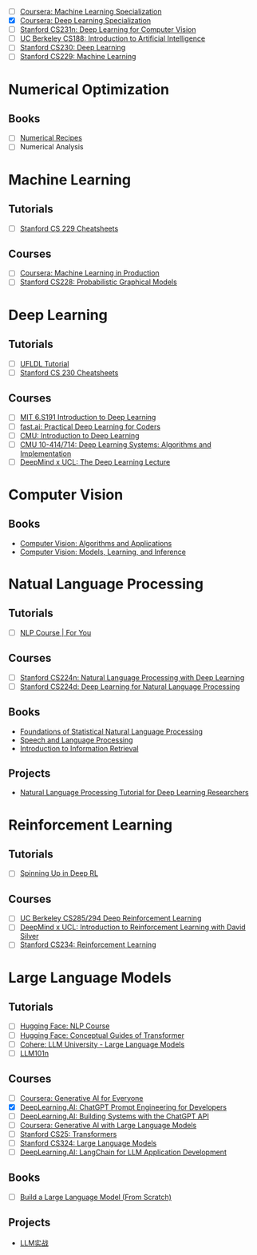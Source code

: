 - [ ] [Coursera: Machine Learning Specialization](https://www.coursera.org/specializations/machine-learning-introduction)
- [x] [Coursera: Deep Learning Specialization](https://www.coursera.org/specializations/deep-learning)
- [ ] [Stanford CS231n: Deep Learning for Computer Vision](https://cs231n.github.io/)
- [ ] [UC Berkeley CS188: Introduction to Artificial Intelligence](https://inst.eecs.berkeley.edu/~cs188)
- [ ] [Stanford CS230: Deep Learning](https://cs230.stanford.edu/lecture/)
- [ ] [Stanford CS229: Machine Learning](https://cs229.stanford.edu/syllabus-fall2022.html)

# Numerical Optimization

## Books

- [ ] [Numerical Recipes](http://numerical.recipes/)
- [ ] Numerical Analysis

# Machine Learning

## Tutorials

- [ ] [Stanford CS 229 Cheatsheets](https://stanford.edu/~shervine/teaching/cs-229/)

## Courses

- [ ] [Coursera: Machine Learning in Production](https://www.coursera.org/learn/introduction-to-machine-learning-in-production)
- [ ] [Stanford CS228: Probabilistic Graphical Models](https://cs.stanford.edu/~ermon/cs228)

# Deep Learning

## Tutorials

- [ ] [UFLDL Tutorial](http://deeplearning.stanford.edu/tutorial/)
- [ ] [Stanford CS 230 Cheatsheets](https://stanford.edu/~shervine/teaching/cs-230/)

## Courses

- [ ] [MIT 6.S191 Introduction to Deep Learning](http://introtodeeplearning.com/)
- [ ] [fast.ai: Practical Deep Learning for Coders](https://course.fast.ai/)
- [ ] [CMU: Introduction to Deep Learning](https://deeplearning.cs.cmu.edu/)
- [ ] [CMU 10-414/714: Deep Learning Systems: Algorithms and Implementation](https://dlsyscourse.org/)
- [ ] [DeepMind x UCL: The Deep Learning Lecture](https://deepmind.com/learning-resources/deep-learning-lecture-series-2020)

# Computer Vision

## Books

* [Computer Vision: Algorithms and Applications](http://szeliski.org/Book/)
* [Computer Vision:  Models, Learning, and Inference](http://www.computervisionmodels.com/)

# Natual Language Processing

## Tutorials

- [ ] [NLP Course | For You](https://lena-voita.github.io/nlp_course.html)

## Courses

- [ ] [Stanford CS224n: Natural Language Processing with Deep Learning](http://web.stanford.edu/class/cs224n/)
- [ ] [Stanford CS224d: Deep Learning for Natural Language Processing](http://cs224d.stanford.edu/)

## Books

* [Foundations of Statistical Natural Language Processing](https://nlp.stanford.edu/fsnlp/)
* [Speech and Language Processing](https://home.cs.colorado.edu/~martin/slp.html)
* [Introduction to Information Retrieval](https://nlp.stanford.edu/IR-book/)

## Projects

* [Natural Language Processing Tutorial for Deep Learning Researchers](https://github.com/graykode/nlp-tutorial)

# Reinforcement Learning

## Tutorials

- [ ] [Spinning Up in Deep RL](https://spinningup.openai.com/en/latest/)

## Courses

- [ ] [UC Berkeley CS285/294 Deep Reinforcement Learning](http://rail.eecs.berkeley.edu/deeprlcourse/)
- [ ] [DeepMind x UCL: Introduction to Reinforcement Learning with David Silver](https://deepmind.com/learning-resources/-introduction-reinforcement-learning-david-silver)
- [ ] [Stanford CS234: Reinforcement Learning](http://web.stanford.edu/class/cs234/index.html)

# Large Language Models

## Tutorials

- [ ] [Hugging Face: NLP Course](https://huggingface.co/learn/nlp-course/chapter1/1)
- [ ] [Hugging Face: Conceptual Guides of Transformer](https://huggingface.co/docs/transformers/philosophy)
- [ ] [Cohere: LLM University - Large Language Models](https://cohere.com/llmu)
- [ ] [LLM101n](https://github.com/karpathy/LLM101n)

## Courses

- [ ] [Coursera: Generative AI for Everyone](https://www.coursera.org/learn/generative-ai-for-everyone)
- [x] [DeepLearning.AI: ChatGPT Prompt Engineering for Developers](https://www.deeplearning.ai/short-courses/chatgpt-prompt-engineering-for-developers/)
- [ ] [DeepLearning.AI: Building Systems with the ChatGPT API](https://www.deeplearning.ai/short-courses/building-systems-with-chatgpt/)
- [ ] [Coursera: Generative AI with Large Language Models](https://www.coursera.org/learn/generative-ai-with-llms)
- [ ] [Stanford CS25: Transformers](https://web.stanford.edu/class/cs25/)
- [ ] [Stanford CS324: Large Language Models](https://stanford-cs324.github.io/winter2023/)
- [ ] [DeepLearning.AI: LangChain for LLM Application Development](https://www.deeplearning.ai/short-courses/langchain-for-llm-application-development/)

## Books

- [ ] [Build a Large Language Model (From Scratch)](https://github.com/rasbt/LLMs-from-scratch)

## Projects

* [LLM实战](https://github.com/liguodongiot/llm-action)
